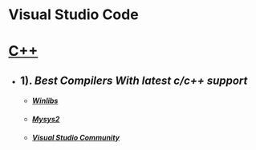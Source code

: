 # Visual Studio Code

# [C++](https://isocpp.org/)
- ## 1). *Best Compilers With latest c/c++ support*
  - #### *[Winlibs](https://www.winlibs.com/)*
  - #### *[Mysys2](https://www.msys2.org/)*
  - #### *[Visual Studio Community](https://visualstudio.microsoft.com/vs/community/)*
